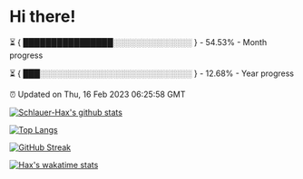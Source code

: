 # Hi there!

⏳ { ████████████████░░░░░░░░░░░░░░ } - 54.53% - Month progress

⏳ { ███░░░░░░░░░░░░░░░░░░░░░░░░░░░ } - 12.68% - Year progress

⏰ Updated on Thu, 16 Feb 2023 06:25:58 GMT


[![Schlauer-Hax's github stats](https://github-readme-stats.vercel.app/api?username=Schlauer-Hax&show_icons=true&theme=dark&count_private=true)](https://github.com/Schlauer-Hax)


[![Top Langs](https://github-readme-stats.vercel.app/api/top-langs/?username=Schlauer-Hax&layout=compact&theme=dark)](https://github.com/Schlauer-Hax?tab=repositories)

[![GitHub Streak](https://streak-stats.demolab.com?user=Schlauer-Hax&theme=dark)](https://git.io/streak-stats)

[![Hax's wakatime stats](https://github-readme-stats.vercel.app/api/wakatime?username=Hax&theme=dark)](https://wakatime.com/@Hax)

